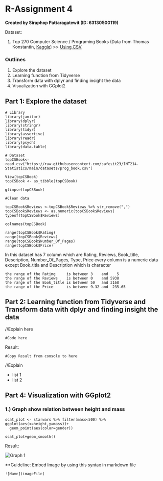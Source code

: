 # R-Assignment 4

**Created by Siraphop Pattaragatewit (ID: 63130500119)**

Dataset:
1. Top 270 Computer Science / Programing Books (Data from Thomas Konstantin, [Kaggle](https://www.kaggle.com/thomaskonstantin/top-270-rated-computer-science-programing-books)) >> [Using CSV](https://raw.githubusercontent.com/safesit23/INT214-Statistics/main/datasets/prog_book.csv)

### Outlines
1. Explore the dataset
2. Learning function from Tidyverse
3. Transform data with dplyr and finding insight the data
4. Visualization with GGplot2

## Part 1: Explore the dataset

```
# Library
library(janitor)
library(dplyr)
library(stringr)
library(tidyr)
library(assertive)
library(readr)
library(psych)
library(data.table)

# Dataset
topCSBook<-read.csv("https://raw.githubusercontent.com/safesit23/INT214-Statistics/main/datasets/prog_book.csv")

View(topCSBook)
topCSBook <- as_tibble(topCSBook)

glimpse(topCSBook)

#Clean data

topCSBook$Reviews <-topCSBook$Reviews %>% str_remove(",")
topCSBook$Reviews <- as.numeric(topCSBook$Reviews)
typeof(topCSBook$Reviews)

colnames(topCSBook)

range(topCSBook$Rating)
range(topCSBook$Reviews)
range(topCSBook$Number_Of_Pages)
range(topCSBook$Price)
```

In this dataset has 7 column which are Rating, Reviews, Book_title, Description, Number_Of_Pages, Type, Price every column is a numeric data except Book_titla and Description which is character

```
the range of the Rating     is between 3    and    5 
the range of the Reviews    is between 0    and 5938
the range of the Book_title is between 50   and 3168
the range of the Price      is between 9.32 and  235.65
```

## Part 2: Learning function from Tidyverse and Transform data with dplyr and finding insight the data

//Explain here

```
#Code here
```

Result:

```
#Copy Result from console to here
```
//Explain

- list 1
- list 2

## Part 4: Visualization with GGplot2
### 1.) Graph show relation between height and mass
```
scat_plot <- starwars %>% filter(mass<500) %>% ggplot(aes(x=height,y=mass))+
  geom_point(aes(color=gender))

scat_plot+geom_smooth()
```
Result:

![Graph 1](graph1.png)

**Guideline:
Embed Image by using this syntax in markdown file
````
![Name](imageFile)
````
